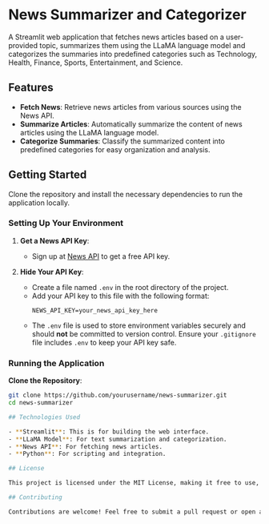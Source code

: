 # News Summarizer and Categorizer

A Streamlit web application that fetches news articles based on a user-provided topic, summarizes them using the LLaMA language model and categorizes the summaries into predefined categories such as Technology, Health, Finance, Sports, Entertainment, and Science.

## Features

- **Fetch News**: Retrieve news articles from various sources using the News API.
- **Summarize Articles**: Automatically summarize the content of news articles using the LLaMA language model.
- **Categorize Summaries**: Classify the summarized content into predefined categories for easy organization and analysis.

## Getting Started

Clone the repository and install the necessary dependencies to run the application locally.

### Setting Up Your Environment

1. **Get a News API Key**: 
   - Sign up at [News API](https://newsapi.org/register) to get a free API key.

2. **Hide Your API Key**:
   - Create a file named `.env` in the root directory of the project.
   - Add your API key to this file with the following format:
     ```
     NEWS_API_KEY=your_news_api_key_here
     ```
   - The `.env` file is used to store environment variables securely and should **not** be committed to version control. Ensure your `.gitignore` file includes `.env` to keep your API key safe.

### Running the Application

 **Clone the Repository**:
   ```bash
   git clone https://github.com/yourusername/news-summarizer.git
   cd news-summarizer

## Technologies Used

- **Streamlit**: This is for building the web interface.
- **LLaMA Model**: For text summarization and categorization.
- **News API**: For fetching news articles.
- **Python**: For scripting and integration.

## License

This project is licensed under the MIT License, making it free to use, modify, and distribute.

## Contributing

Contributions are welcome! Feel free to submit a pull request or open an issue to improve the project.


